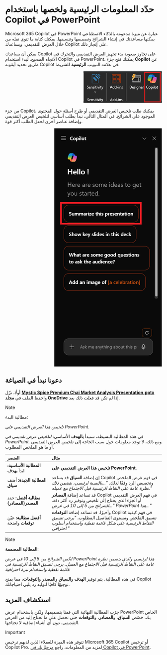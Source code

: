# حدّد المعلومات الرئيسية ولخصها باستخدام Copilot في PowerPoint

Microsoft 365 Copilot في PowerPoint عبارة عن ميزة مدعومة بالذكاء الاصطناعي يمكنها مساعدتك في إنشاء الشرائح وتصميمها وتنسيقها.  يمكنك كتابة ما تنوي نقله من خلال العرض التقديمي، ويساعدك Copilot على إنجاز ذلك.

يمكن أن يساعدك Copilot على تجاوز صعوبة بدء تجهيز العرض التقديمي والتحرك في الاتجاه الصحيح. لبدء استخدام Copilot في PowerPoint، يمكنك فتح جزء <b>Copilot</b> عن طريق تحديد أيقونة Copilot في علامة التبويب <b>الرئيسية</b> للشريط.

<p dir="rtl"><a href="https://github.com/MicrosoftLearning/MS-4005-Craft-effective-prompts-for-Microsoft-Copilot-for-Microsoft-365.ar-sa/blob/main/Instructions/Labs/media/summarize_copilot-ribbon-powerpoint.png"><img src="https://github.com/MicrosoftLearning/MS-4005-Craft-effective-prompts-for-Microsoft-Copilot-for-Microsoft-365.ar-sa/blob/main/Instructions/Labs/media/summarize_copilot-ribbon-powerpoint.png" alt="لقطة شاشة لأيقونة Copilot في شريط PowerPoint."> </a></p>


من جزء Copilot، يمكنك طلب تلخيص العرض التقديمي أو طرح أسئلة حول المحتوى الموجود على الشرائح. في المثال التالي، نبدأ بطلب أساسي لتلخيص العرض التقديمي وإضافة عناصر أخرى لجعل الطلب أكثر قوة.

<p dir="rtl"><a href="https://github.com/MicrosoftLearning/MS-4005-Craft-effective-prompts-for-Microsoft-Copilot-for-Microsoft-365.ar-sa/blob/main/Instructions/Labs/media/summarize_copilot-pane-powerpoint.png"><img src="https://github.com/MicrosoftLearning/MS-4005-Craft-effective-prompts-for-Microsoft-Copilot-for-Microsoft-365.ar-sa/blob/main/Instructions/Labs/media/summarize_copilot-pane-powerpoint.png" alt="لقطة شاشة للوحة Copilot في PowerPoint عند الفتح الأول."> </a></p>


## دعونا نبدأ في الصياغة

أولًا، نزّل <b><a href = "https://go.microsoft.com/fwlink/?linkid=2268768">Mystic Spice Premium Chai Market Analysis Presentation.pptx</a></b> واحفظ الملف في <b>مجلد OneDrive</b> إذا لم تكن قد فعلت ذلك بعد.

> [!NOTE]
> مطالبة البدء:
>
> _تلخيص هذا العرض التقديمي على PowerPoint._

في هذه المطالبة البسيطة، ستبدأ <b>بالهدف</b> الأساسي: _لتلخيص عرض تقديمي في PowerPoint._ ومع ذلك، لا توجد معلومات حول سبب الحاجة إلى تلخيص العرض التقديمي أو ما هو الملخص المطلوب.

| العنصر | مثال |
| :------ | :------- |
| <b>المطالبة الأساسية:</b> ابدأ <b>بهدف</b> | <b>تلخيص هذا العرض التقديمي على PowerPoint.</b> |
| <b>المطالبة الجيدة:</b> أضف <b>سياق</b> | إن إضافة <b>السياق</b> قد يساعد Copilot في فهم غرض الملخص وتخصيص الرد وفقًا لذلك. _"...بالنسبة لرئيسي، يتضمن ذلك نظرة عامة على النقاط الرئيسية قبل الاجتماع مع عميله."_ |
| <b>مطالبة أفضل:</b> حدد <b>المصدر(المصادر)</b> | قد تساعد إضافة <b>المصادر</b> Copilot في فهم العرض التقديمي أو الجزء الذي يحتاج إلى تلخيص وتوفير رد أكثر دقة. _"...الشرائح من 5 إلى 10 في عرض PowerPoint هذا..."_ |
| <b>أفضل مطالبة:</b> عيّن <b>توقعات</b> واضحة | وأخيرًا، قد تساعد إضافة <b>التوقعات</b> Copilot في فهم كيفية تنسيق الملخص ومستوى التفاصيل المطلوب. _"يرجى تنسيق النقاط الرئيسية على شكل قائمة نقطية واستخدام أسلوب احترافي."_ |

> [!NOTE]
> <b>المطالبة المصممة</b>:
>
> _لخّص الشرائح من 5 إلى 10 في عرض PowerPoint هذا لرئيسي والذي يتضمن نظرة عامة على النقاط الرئيسية قبل الاجتماع مع العميل. يرجى تنسيق النقاط الرئيسية في قائمة نقطية واستخدام نبرة احترافية._

في هذه المطالبة، يتم توفير <b>الهدف</b> و<b>السياق</b> و<b>المصدر</b> و<b>التوقعات</b>، مما يمنح Copilot توجيهًا كافيًا لتوليد رد يلبي احتياجاتك.

## استكشاف المزيد

جرّب المطالبة النهائية التي قمنا بتصميمها، ولكن باستخدام عرض PowerPoint الخاص بك. خصّص <b>السياق</b>، و<b>المصادر</b>، و<b>التوقعات</b> حتى تحصل على ما تحتاج إليه من العرض التقديمي، دون أي أشياء إضافية لا تحتاجها.

> [!IMPORTANT]
> تتوفر هذه الميزة للعملاء الذين لديهم ترخيص Microsoft 365 Copilot أو ترخيص Copilot Pro. لمزيد من المعلومات، راجع [مرحبًا بك في Copilot في PowerPoint](https://support.microsoft.com/office/welcome-to-copilot-in-powerpoint-57133c75-24c0-4519-8096-d0dadf25fb8d).
